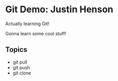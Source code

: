 # Git Demo: Justin Henson

Actually learning Git!

Gonna learn some cool stuff!

## Topics
- git pull
- git push
- git clone